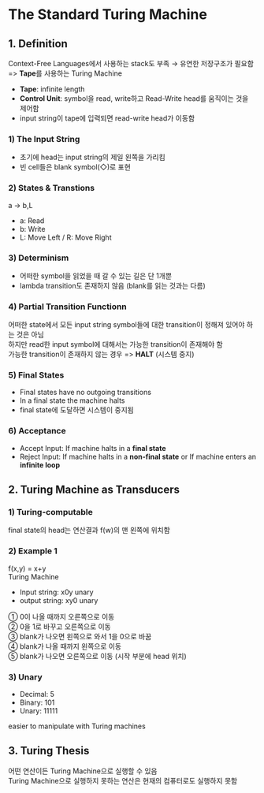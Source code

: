 # The Standard Turing Machine

## 1. Definition
Context-Free Languages에서 사용하는 stack도 부족 → 유연한 저장구조가 필요함  
=> **Tape**를 사용하는 Turing Machine

- **Tape**: infinite length
- **Control Unit**: symbol을 read, write하고 Read-Write head를 움직이는 것을 제어함
- input string이 tape에 입력되면 read-write head가 이동함

### 1) The Input String
- 초기에 head는 input string의 제일 왼쪽을 가리킴
- 빈 cell들은 blank symbol(◇)로 표현

### 2) States & Transtions
a → b,L  
- a: Read
- b: Write
- L: Move Left / R: Move Right

### 3) Determinism
- 어떠한 symbol을 읽었을 때 갈 수 있는 길은 단 1개뿐
- lambda transition도 존재하지 않음 (blank를 읽는 것과는 다름)

### 4) Partial Transition Functionn
어떠한 state에서 모든 input string symbol들에 대한 transition이 정해져 있어야 하는 것은 아님  
하지만 read한 input symbol에 대해서는 가능한 transition이 존재해야 함  
가능한 transition이 존재하지 않는 경우 => **HALT** (시스템 중지)  

### 5) Final States
- Final states have no outgoing transitions
- In a final state the machine halts
- final state에 도달하면 시스템이 중지됨

### 6) Acceptance
- Accept Input: If machine halts in a **final state**
- Reject Input: If machine halts in a **non-final state** or If machine enters an **infinite loop**

## 2. Turing Machine as Transducers
### 1) Turing-computable
final state의 head는 연산결과 f(w)의 맨 왼쪽에 위치함

### 2) Example 1
f(x,y) = x+y  
Turing Machine
- Input string: x0y unary
- output string: xy0 unary

① 0이 나올 때까지 오른쪽으로 이동  
② 0을 1로 바꾸고 오른쪽으로 이동  
③ blank가 나오면 왼쪽으로 와서 1을 0으로 바꿈  
④ blank가 나올 때까지 왼쪽으로 이동  
⑤ blank가 나오면 오른쪽으로 이동 (시작 부분에 head 위치)  

### 3) Unary
- Decimal: 5
- Binary: 101
- Unary: 11111

easier to manipulate with Turing machines

## 3. Turing Thesis
어떤 연산이든 Turing Machine으로 실행할 수 있음  
Turing Machine으로 실행하지 못하는 연산은 현재의 컴퓨터로도 실행하지 못함